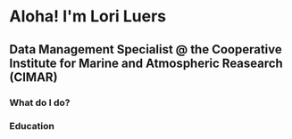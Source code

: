 # Aloha! I'm Lori Luers

## Data Management Specialist @ the Cooperative Institute for Marine and Atmospheric Reasearch (CIMAR)

### What do I do?


### Education
